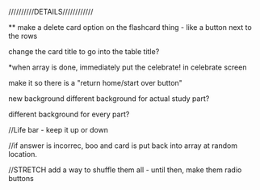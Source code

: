 //////////DETAILS////////////


** make a delete card option on the flashcard thing - like a button next to the rows

change the card title to go into the table title?


  *when array is done, immediately put the celebrate!
    in celebrate screen



make it so there is a "return home/start over button"


new background
different background for actual study part?

different background for every part?



//Life bar - keep it up or down



//if answer is incorrec, boo and card is put back into array at random location.




//STRETCH add a way to shuffle them all - until then, make them radio buttons

